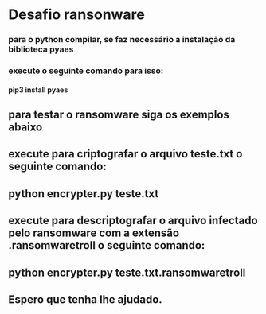# Desafio ransonware

### para o python compilar, se faz necessário a instalação da biblioteca pyaes

### execute o seguinte comando para isso:

#### pip3 install pyaes

## para testar o ransomware siga os exemplos abaixo

## execute para criptografar o arquivo teste.txt o seguinte comando:

## python encrypter.py teste.txt

## execute para descriptografar o arquivo infectado pelo ransomware com a extensão .ransomwaretroll o seguinte comando:

## python encrypter.py teste.txt.ransomwaretroll

## Espero que tenha lhe ajudado.
